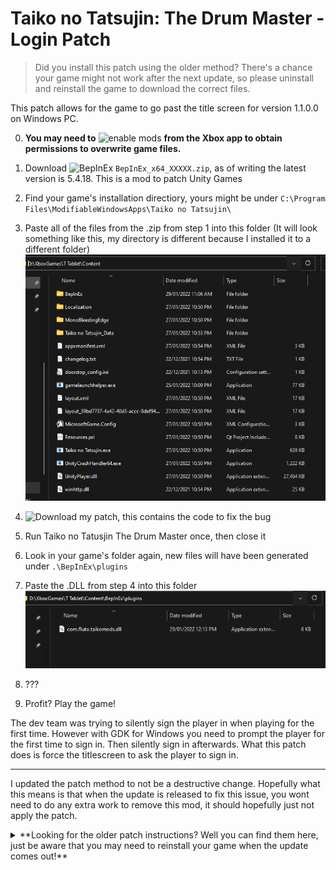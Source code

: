 # Taiko no Tatsujin: The Drum Master - Login Patch

> Did you install this patch using the older method? There's a chance your game might not work after the next update, so please uninstall and reinstall the game to download the correct files.

This patch allows for the game to go past the title screen for version 1.1.0.0 on Windows PC.

0. **You may need to** ![enable mods](https://support.xbox.com/en-AU/help/games-apps/game-setup-and-play/enable-pc-game-mods) **from the Xbox app to obtain permissions to overwrite game files.**

1. Download ![BepInEx](https://github.com/BepInEx/BepInEx/releases) `BepInEx_x64_XXXXX.zip`, as of writing the latest version is 5.4.18. This is a mod to patch Unity Games
2. Find your game's installation directiory, yours might be under `C:\Program Files\ModifiableWindowsApps\Taiko no Tatsujin\` 
3. Paste all of the files from the .zip from step 1 into this folder
(It will look something like this, my directory is different because I installed it to a different folder)\
![](https://github.com/Fluto/Taiko-no-Tatsujin-The-Drum-Master-Patch/blob/main/3.png)
4. ![Download my patch](https://github.com/Fluto/TaikoMods/releases/tag/v0.0.1), this contains the code to fix the bug
5. Run Taiko no Tatusjin The Drum Master once, then close it
6. Look in your game's folder again, new files will have been generated under `.\BepInEx\plugins`
7. Paste the .DLL from step 4 into this folder\
![](https://github.com/Fluto/Taiko-no-Tatsujin-The-Drum-Master-Patch/blob/main/4.png)
8. ???
8. Profit? Play the game!

The dev team was trying to silently sign the player in when playing for the first time. However with GDK for Windows you need to prompt the player for the first time to sign in. Then silently sign in afterwards. 
What this patch does is force the titlescreen to ask the player to sign in. 

---

I updated the patch method to not be a destructive change. Hopefully what this means is that when the update is released to fix this issue, you wont need to do any extra work to remove this mod, it should hopefully just not apply the patch.

<details><summary>**Looking for the older patch instructions? Well you can find them here, just be aware that you may need to reinstall your game when the update comes out!**</summary>
<p>
When the next update comes out, this mod will no longer work, additionally you may need to **Verify and Repair** the game to make sure your files are as the developers expect it.

0. **You may need to** ![enable mods](https://support.xbox.com/en-AU/help/games-apps/game-setup-and-play/enable-pc-game-mods) **from the Xbox app to obtain permissions to overwrite game files.**

1. Download Taiko Patch.xdelta, This is a patch file containing the changed code from my decompiled version to the original. 
2. Get DeltaPatcher from https://github.com/marco-calautti/DeltaPatcher/releases/ (deltapatcher_v2.0.1_win32_bin.zip)
3. Note your game's installation directiory, yours might be under `C:\Program Files\ModifiableWindowsApps\Taiko no Tatsujin\Taiko no Tatsujin_Data\Managed` and look for `Assembly-CSharp.dll`\
(My installation directory is different)\
![](https://github.com/Fluto/Taiko-no-Tatsujin-The-Drum-Master-Patch/blob/main/1.png)

5. Using Delta Patcher (may need to run as admin), select the original file as `Assembly-CSharp.dll` and the XDelta Patch from the one you downloaded in Step 1\
![](https://github.com/Fluto/Taiko-no-Tatsujin-The-Drum-Master-Patch/blob/main/2.png)

6. Apply Patch
7. ???
8. Profit? Play the game!

</p>
</details>
